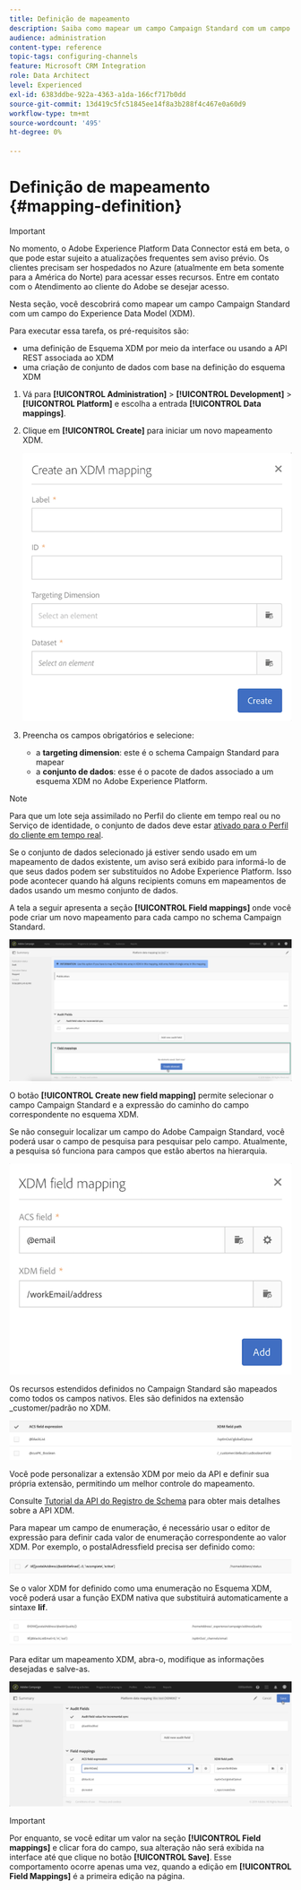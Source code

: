 ```yaml
---
title: Definição de mapeamento
description: Saiba como mapear um campo Campaign Standard com um campo Experience Data Model (XDM).
audience: administration
content-type: reference
topic-tags: configuring-channels
feature: Microsoft CRM Integration
role: Data Architect
level: Experienced
exl-id: 6383ddbe-922a-4363-a1da-166cf717b0dd
source-git-commit: 13d419c5fc51845ee14f8a3b288f4c467e0a60d9
workflow-type: tm+mt
source-wordcount: '495'
ht-degree: 0%

---
```


# Definição de mapeamento {#mapping-definition}

>[!IMPORTANT]
>
>No momento, o Adobe Experience Platform Data Connector está em beta, o que pode estar sujeito a atualizações frequentes sem aviso prévio. Os clientes precisam ser hospedados no Azure (atualmente em beta somente para a América do Norte) para acessar esses recursos. Entre em contato com o Atendimento ao cliente do Adobe se desejar acesso.

Nesta seção, você descobrirá como mapear um campo Campaign Standard com um campo do Experience Data Model (XDM).

Para executar essa tarefa, os pré-requisitos são:

* uma definição de Esquema XDM por meio da interface ou usando a API REST associada ao XDM
* uma criação de conjunto de dados com base na definição do esquema XDM

1. Vá para **[!UICONTROL Administration]** > **[!UICONTROL Development]** > **[!UICONTROL Platform]** e escolha a entrada **[!UICONTROL Data mappings]**.

1. Clique em **[!UICONTROL Create]** para iniciar um novo mapeamento XDM.

   ![](assets/aep_createmapping.png)

1. Preencha os campos obrigatórios e selecione:

   * a **targeting dimension**: este é o schema Campaign Standard para mapear
   * a **conjunto de dados**: esse é o pacote de dados associado a um esquema XDM no Adobe Experience Platform.

>[!NOTE]
>
>Para que um lote seja assimilado no Perfil do cliente em tempo real ou no Serviço de identidade, o conjunto de dados deve estar [ativado para o Perfil do cliente em tempo real](https://experienceleague.adobe.com/docs/experience-platform/rtcdp/intro/get-started.html).
>
>Se o conjunto de dados selecionado já estiver sendo usado em um mapeamento de dados existente, um aviso será exibido para informá-lo de que seus dados podem ser substituídos no Adobe Experience Platform. Isso pode acontecer quando há alguns recipients comuns em mapeamentos de dados usando um mesmo conjunto de dados.

A tela a seguir apresenta a seção **[!UICONTROL Field mappings]** onde você pode criar um novo mapeamento para cada campo no schema Campaign Standard.

![](assets/aep_fieldmappings.png)

O botão **[!UICONTROL Create new field mapping]** permite selecionar o campo Campaign Standard e a expressão do caminho do campo correspondente no esquema XDM.

Se não conseguir localizar um campo do Adobe Campaign Standard, você poderá usar o campo de pesquisa para pesquisar pelo campo. Atualmente, a pesquisa só funciona para campos que estão abertos na hierarquia.

![](assets/aep_mapfield.png)

Os recursos estendidos definidos no Campaign Standard são mapeados como todos os campos nativos. Eles são definidos na extensão _customer/padrão no XDM.

![](assets/aep_fieldscusmapping.png)

Você pode personalizar a extensão XDM por meio da API e definir sua própria extensão, permitindo um melhor controle do mapeamento.

Consulte [Tutorial da API do Registro de Schema](https://experienceleague.adobe.com/docs/experience-platform/xdm/api/getting-started.html) para obter mais detalhes sobre a API XDM.

Para mapear um campo de enumeração, é necessário usar o editor de expressão para definir cada valor de enumeração correspondente ao valor XDM. Por exemplo, o postalAdressfield precisa ser definido como:

![](assets/aep_enummapping.png)

Se o valor XDM for definido como uma enumeração no Esquema XDM, você poderá usar a função EXDM nativa que substituirá automaticamente a sintaxe **lif**.

![](assets/aep_enummappingexdm.png)

Para editar um mapeamento XDM, abra-o, modifique as informações desejadas e salve-as.

![](assets/aep_editmapping.png)

>[!IMPORTANT]
>
>Por enquanto, se você editar um valor na seção **[!UICONTROL Field mappings]** e clicar fora do campo, sua alteração não será exibida na interface até que clique no botão **[!UICONTROL Save]**. Esse comportamento ocorre apenas uma vez, quando a edição em **[!UICONTROL Field Mappings]** é a primeira edição na página.
